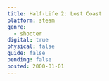 ```yaml
---
title: Half-Life 2: Lost Coast
platform: steam
genre:
  - shooter
digital: true
physical: false
guide: false
pending: false
posted: 2000-01-01
---
```

